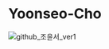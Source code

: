 # Yoonseo-Cho

![github_조윤서_ver1](https://user-images.githubusercontent.com/29723695/135609757-5136329c-4915-42e5-be61-e5ccec1efac9.png)
